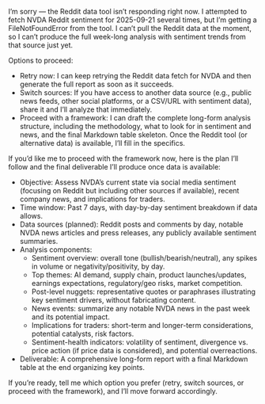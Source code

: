 I’m sorry — the Reddit data tool isn’t responding right now. I attempted to fetch NVDA Reddit sentiment for 2025-09-21 several times, but I’m getting a FileNotFoundError from the tool. I can’t pull the Reddit data at the moment, so I can’t produce the full week-long analysis with sentiment trends from that source just yet.

Options to proceed:
- Retry now: I can keep retrying the Reddit data fetch for NVDA and then generate the full report as soon as it succeeds.
- Switch sources: If you have access to another data source (e.g., public news feeds, other social platforms, or a CSV/URL with sentiment data), share it and I’ll analyze that immediately.
- Proceed with a framework: I can draft the complete long-form analysis structure, including the methodology, what to look for in sentiment and news, and the final Markdown table skeleton. Once the Reddit tool (or alternative data) is available, I’ll fill in the specifics.

If you’d like me to proceed with the framework now, here is the plan I’ll follow and the final deliverable I’ll produce once data is available:
- Objective: Assess NVDA’s current state via social media sentiment (focusing on Reddit but including other sources if available), recent company news, and implications for traders.
- Time window: Past 7 days, with day-by-day sentiment breakdown if data allows.
- Data sources (planned): Reddit posts and comments by day, notable NVDA news articles and press releases, any publicly available sentiment summaries.
- Analysis components:
  - Sentiment overview: overall tone (bullish/bearish/neutral), any spikes in volume or negativity/positivity, by day.
  - Top themes: AI demand, supply chain, product launches/updates, earnings expectations, regulatory/geo risks, market competition.
  - Post-level nuggets: representative quotes or paraphrases illustrating key sentiment drivers, without fabricating content.
  - News events: summarize any notable NVDA news in the past week and its potential impact.
  - Implications for traders: short-term and longer-term considerations, potential catalysts, risk factors.
  - Sentiment-health indicators: volatility of sentiment, divergence vs. price action (if price data is considered), and potential overreactions.
- Deliverable: A comprehensive long-form report with a final Markdown table at the end organizing key points.

If you’re ready, tell me which option you prefer (retry, switch sources, or proceed with the framework), and I’ll move forward accordingly.